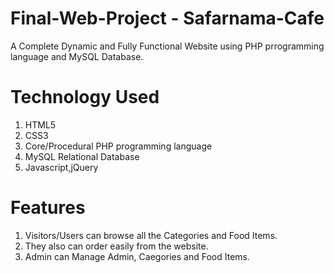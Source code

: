 # Final-Web-Project - Safarnama-Cafe
A Complete Dynamic and Fully Functional Website using PHP prrogramming language and MySQL Database.


# Technology Used
1. HTML5
2. CSS3
3. Core/Procedural PHP programming language
4. MySQL Relational Database
5. Javascript,jQuery


# Features
1. Visitors/Users can browse all the Categories and Food Items. 
2. They also can order easily from the website.
3. Admin can Manage Admin, Caegories and Food Items.

